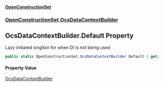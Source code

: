 #### [OpenConstructionSet](index.md 'index')
### [OpenConstructionSet](index.md#OpenConstructionSet 'OpenConstructionSet').[OcsDataContextBuilder](U44ADOjq83qr6ihsRA01VQ.md 'OpenConstructionSet.OcsDataContextBuilder')
## OcsDataContextBuilder.Default Property
Lazy initiated singlton for when DI is not being used  
```csharp
public static OpenConstructionSet.OcsDataContextBuilder Default { get; }
```
#### Property Value
[OcsDataContextBuilder](U44ADOjq83qr6ihsRA01VQ.md 'OpenConstructionSet.OcsDataContextBuilder')
